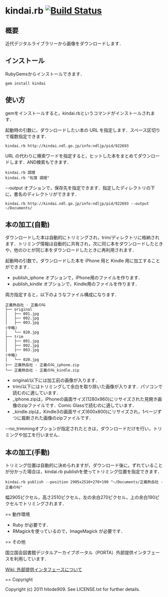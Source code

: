 # kindai.rb [![Build Status](https://travis-ci.org/hitode909/kindairb.png?branch=master)](https://travis-ci.org/hitode909/kindairb)

## 概要

近代デジタルライブラリーから画像をダウンロードします．

## インストール

RubyGemsからインストールできます．

```
gem install kindai
```

## 使い方

gemをインストールすると，kindai.rbというコマンドがインストールされます．

起動時の引数に，ダウンロードしたい本の URL を指定します．スペース区切りで複数指定できます．

```
kindai.rb http://kindai.ndl.go.jp/info:ndljp/pid/922693
```

URL の代わりに検索ワードを指定すると，ヒットした本をまとめてダウンロードします．AND検索もできます．

```
kindai.rb 調理
kindai.rb "松茸 調理"
```

--output オプションで，保存先を指定できます．指定したディレクトリの下に，書名のディレクトリができます．

```
kindai.rb http://kindai.ndl.go.jp/info:ndljp/pid/922693 --output ~/Documents/
```

## 本の加工(自動)

ダウンロードした本は自動的にトリミングされ，trim/ディレクトリに格納されます．トリミング情報は自動的に共有され，次に同じ本をダウンロードしたときや，他のひとが同じ本をダウンロードしたときに再利用されます．

起動時の引数で，ダウンロードした本を iPhone 用と Kindle 用に加工することができます．

- publish_iphone オプションで，iPhone用のファイルを作ります．
- publish_kindle オプションで，Kindle用のファイルを作ります．

両方指定すると，以下のようなファイル構成になります．

```
正義熱血社 - 正義の叫
├── original
│   ├── 001.jpg
│   ├── 002.jpg
│   ├── 003.jpg
(中略)
│   └── 020.jpg
├── trim
│   ├── 001.jpg
│   ├── 002.jpg
│   ├── 003.jpg
(中略)
│   └── 020.jpg
├── 正義熱血社 - 正義の叫_iphone.zip
└── 正義熱血社 - 正義の叫_kindle.zip
```

- original/以下には加工前の画像が入ります．
- trim/以下にはトリミングして余白を取り除いた画像が入ります．パソコンで読むのに適しています．
- _iphone.zipは，iPhoneの画面サイズ(1280x960)にリサイズされた見開き画像のzipファイルです．Comic Glassで読むのに適しています．
- _kindle.zipは，Kindle3の画面サイズ(600x800)にリサイズされ，1ページずつに裁断された画像のzipファイルです．

 --no_trimmingオプションが指定されたときは，ダウンロードだけを行い，トリミングや加工を行いません．

## 本の加工(手動)

トリミング位置は自動的に決められますが，ダウンロード後に，ずれていることが分かった場合は，kindai.rb publishを使ってトリミング位置を指定できます．

```
kindai.rb publish --position 2905x2510+270+190 "~/Documents/正義熱血社 - 正義の叫"
```

幅2905ピクセル，高さ2510ピクセル，左の余白270ピクセル，上の余白190ピクセルでトリミングされます．

== 動作環境

- Ruby が必要です．
- RMagickを使っているので，ImageMagick が必要です．

== その他

国立国会図書館デジタルアーカイブポータル（PORTA）外部提供インタフェースを利用しています．

[Wiki: 外部提供インタフェースについて](http://porta.ndl.go.jp/wiki/Wiki.jsp?page=%E5%A4%96%E9%83%A8%E6%8F%90%E4%BE%9B%E3%82%A4%E3%83%B3%E3%82%BF%E3%83%95%E3%82%A7%E3%83%BC%E3%82%B9%E3%81%AB%E3%81%A4%E3%81%84%E3%81%A6)

== Copyright

Copyright (c) 2011 hitode909. See LICENSE.txt for
further details.
